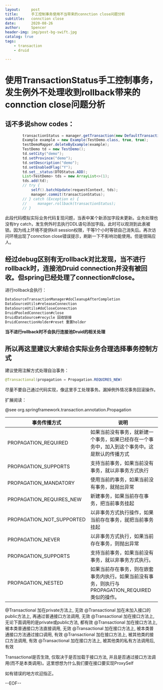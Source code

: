 ```yaml
---
layout:     post
title:      手工控制事务使用不当带来的connction close问题分析
subtitle:   connction close
date:       2020-08-26
author:     Spencer
header-img: img/post-bg-swift.jpg
catalog: true
tags:
    - transaction
    - druid

---
```


# 使用TransactionStatus手工控制事务，发生例外不处理收到rollback带来的connction close问题分析

## 话不多说show codes：

```java
		transactionStatus = manager.getTransaction(new DefaultTransactionDefinition());
        Example example = new Example(TestDemo.class, true, true);
        testDemoMapper.deleteByExample(example);
        TestDemo td = new TestDemo();
        td.setCity("demo");
        td.setProvince("demo");
        td.setDescription("demo");
        td.setEnabledFlag("Y");
        td.set__status(DTOStatus.ADD);
        List<TestDemo> tds = new ArrayList<>(1);
        tds.add(td);
        // try {
            self().batchUpdate(requestContext, tds);
            manager.commit(transactionStatus);
        // } catch (Exception e) {
        //     manager.rollback(transactionStatus);
        // }
```

此段代码模拟实际业务代码复现问题，当表中某个新添加字段未更新。业务处理也没有try catch，发生例外时去执行DDL语句添加字段。此时可以观测到此表被锁。因为线上环境不提供kill session权限，干等1个小时等锁自己消失后。再次访问环境出现了connction close错误提示，刷新一下不影响功能使用。但是很隔应人。

## 经过debug区别有无rollback对比发现，当不进行rollback时，连接池Druid connection并没有被回收。但spring已经处理了connection#close。

进行rollback会执行：

``` java
DataSourceTransactionManager#doCleanupAfterCompletion
DataSourceUtils#releaseConnection
DataSourceUtils#doCloseConnection
DruidPooledConnection#close
DruidDataSource#recycle 回收链接
DruidConnectionHolder#reset 重置holder
```

**当不进行rollback时不会执行连接池Druid的相关处理**

## 所以再这里建议大家结合实际业务合理选择事务控制方式

建议使用注解方式处理自治事务：

```JAVA
@Transactional(propagation = Propagation.REQUIRES_NEW)
```

尽量不要自己通过代码实现，像这里手工处理事务。漏掉例外情况事务回滚操作。

扩展阅读：

@see org.springframework.transaction.annotation.Propagation

| 事务传播方式              | 说明                                                         |
| ------------------------- | ------------------------------------------------------------ |
| PROPAGATION_REQUIRED      | 如果当前没有事务，就新建一个事务，如果已经存在一个事务中，加入到这个事务中。这是默认的传播方式 |
| PROPAGATION_SUPPORTS      | 支持当前事务，如果当前没有事务，就以非事务方式执行           |
| PROPAGATION_MANDATORY     | 使用当前的事务，如果当前没有事务，就抛出异常                 |
| PROPAGATION_REQUIRES_NEW  | 新建事务，如果当前存在事务，把当前事务挂起                   |
| PROPAGATION_NOT_SUPPORTED | 以非事务方式执行操作，如果当前存在事务，就把当前事务挂起     |
| PROPAGATION_NEVER         | 以非事务方式执行，如果当前存在事务，则抛出异常               |
| PROPAGATION_SUPPORTS      | 支持当前事务，如果当前没有事务，就以非事务方式执行。         |
| PROPAGATION_NESTED        | 如果当前存在事务，则在嵌套事务内执行。如果当前没有事务，则执行与PROPAGATION_REQUIRED类似的操作。 |

@Transactional 加在private方法上, 无效
@Transactional 加在未加入接口的public方法上, 再通过普通接口方法调用, 无效
@Transactional 加在接口方法上, 无论下面调用的是private或public方法, 都有效
@Transactional 加在接口方法上, 被本类普通接口方法直接调用, 无效
@Transactional 加在接口方法上, 被本类普通接口方法通过接口调用, 有效
@Transactional 加在接口方法上, 被其他类的接口方法调用, 有效
@Transactional 加在接口方法上, 被其他类的私有方法调用后, 有效

Transactional是否生效, 仅取决于是否加载于接口方法, 并且是否通过接口方法调用(而不是本类调用)。这里想想为什么我们要在接口要实现ProxySelf<T>

如有错误的地方欢迎指正。

--EOF--